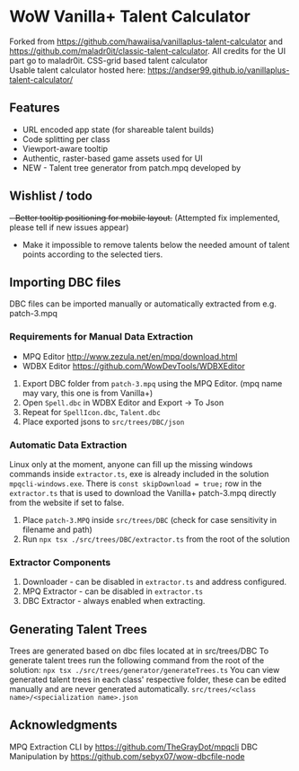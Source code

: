 # WoW Vanilla+ Talent Calculator
Forked from https://github.com/hawaiisa/vanillaplus-talent-calculator and https://github.com/maladr0it/classic-talent-calculator. All credits for the UI part go to maladr0it.
CSS-grid based talent calculator  
Usable talent calculator hosted here: https://andser99.github.io/vanillaplus-talent-calculator/
## Features

- URL encoded app state (for shareable talent builds)
- Code splitting per class
- Viewport-aware tooltip
- Authentic, raster-based game assets used for UI
- NEW - Talent tree generator from patch.mpq developed by 
## Wishlist / todo  
 
~~- Better tooltip positioning for mobile layout.~~ (Attempted fix implemented, please tell if new issues appear)
- Make it impossible to remove talents below the needed amount of talent points according to the selected tiers.

## Importing DBC files
DBC files can be imported manually or automatically extracted from e.g. patch-3.mpq
### Requirements for Manual Data Extraction
- MPQ Editor http://www.zezula.net/en/mpq/download.html
- WDBX Editor https://github.com/WowDevTools/WDBXEditor

1. Export DBC folder from `patch-3.mpq` using the MPQ Editor. (mpq name may vary, this one is from Vanilla+)
2. Open `Spell.dbc` in WDBX Editor and Export -> To Json
3. Repeat for `SpellIcon.dbc`, `Talent.dbc`
4. Place exported jsons to `src/trees/DBC/json`

### Automatic Data Extraction
Linux only at the moment, anyone can fill up the missing windows commands inside `extractor.ts`, exe is already included in the solution `mpqcli-windows.exe`. There is `const skipDownload = true;` row in the `extractor.ts` that is used to download the Vanilla+ patch-3.mpq directly from the website if set to false.
1. Place `patch-3.MPQ` inside `src/trees/DBC` (check for case sensitivity in filename and path)
2. Run `npx tsx ./src/trees/DBC/extractor.ts` from the root of the solution

### Extractor Components
1. Downloader - can be disabled in `extractor.ts` and address configured.
2. MPQ Extractor - can be disabled in `extractor.ts`
3. DBC Extractor - always enabled when extracting.

## Generating Talent Trees
Trees are generated based on dbc files located at in src/trees/DBC
To generate talent trees run the following command from the root of the solution:
`npx tsx ./src/trees/generator/generateTrees.ts`
You can view generated talent trees in each class' respective folder, these can be edited manually and are never generated automatically.
`src/trees/<class name>/<specialization name>.json`

## Acknowledgments
MPQ Extraction CLI by https://github.com/TheGrayDot/mpqcli
DBC Manipulation by https://github.com/sebyx07/wow-dbcfile-node